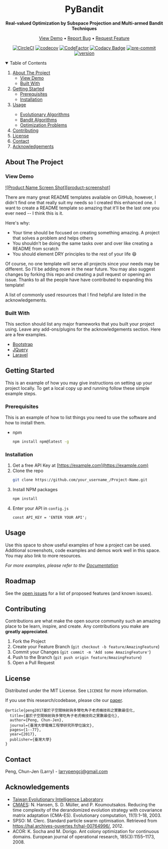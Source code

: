 <div align="center">

# PyBandit
**Real-valued Optimization by Subspace Projection and Multi-armed Bandit Techniques**


<p align="center">
  <a href="#view-demo">View Demo</a> •
  <a href="#contributing">Report Bug</a> •
  <a href="#contributing">Request Feature</a> 
</p>

[![CircleCI](https://circleci.com/gh/Cinnamon/lib-ocr.svg?style=shield&circle-token=3dd2ed5c6aa658dda2b962f9872598a4061b9168)](https://app.circleci.com/pipelines/github/Cinnamon/lib-ocr/)
[![codecov](https://codecov.io/gh/Cinnamon/lib-table/branch/master/graph/badge.svg?token=KN45YUU644)](https://codecov.io/gh/Cinnamon/lib-table)
[![CodeFactor](https://www.codefactor.io/repository/github/cinnamon/lib-table/badge?s=6536d686d2c75baafdc7322c3dc7439c7b7ea65c)](https://www.codefactor.io/repository/github/cinnamon/lib-table)
[![Codacy Badge](https://app.codacy.com/project/badge/Grade/75a23726fbfd4ea4bece57e257e521e5)](https://www.codacy.com?utm_source=github.com&amp;utm_medium=referral&amp;utm_content=Cinnamon/lib-table&amp;utm_campaign=Badge_Grade)
[![pre-commit](https://img.shields.io/badge/pre--commit-enabled-brightgreen?logo=pre-commit&logoColor=white)](https://github.com/pre-commit/pre-commit)
[![version](https://img.shields.io/badge/version-v0.1.0-green)](https://github.com/chunjenpeng/pyBandit/tree/master/README.md)

</div>

<!-- TABLE OF CONTENTS -->
<details open="open">
  <summary>Table of Contents</summary>
  <ol>
    <li>
      <a href="#about-the-project">About The Project</a>
      <ul>
        <li><a href="#view-demo">View Demo</a></li>
        <li><a href="#built-with">Built With</a></li>
      </ul>
    </li>
    <li>
      <a href="#getting-started">Getting Started</a>
      <ul>
        <li><a href="#prerequisites">Prerequisites</a></li>
        <li><a href="#installation">Installation</a></li>
      </ul>
    </li>
    <li><a href="#usage">Usage</a></li>
      <ul>
        <li><a href="#evolutionary-algorithms">Evolutionary Algorithms</a></li>
        <li><a href="#bandit-algorithms">Bandit Algorithms</a></li>
        <li><a href="#optimization-problems">Optimization Problems</a></li>
      </ul>
    <li><a href="#contributing">Contributing</a></li>
    <li><a href="#license">License</a></li>
    <li><a href="#contact">Contact</a></li>
    <li><a href="#acknowledgements">Acknowledgements</a></li>
  </ol>
</details>



<!-- ABOUT THE PROJECT -->
## About The Project

### View Demo

[![Product Name Screen Shot][product-screenshot]](https://example.com)

There are many great README templates available on GitHub, however, I didn't find one that really suit my needs so I created this enhanced one. I want to create a README template so amazing that it'll be the last one you ever need -- I think this is it.

Here's why:
* Your time should be focused on creating something amazing. A project that solves a problem and helps others
* You shouldn't be doing the same tasks over and over like creating a README from scratch
* You should element DRY principles to the rest of your life :smile:

Of course, no one template will serve all projects since your needs may be different. So I'll be adding more in the near future. You may also suggest changes by forking this repo and creating a pull request or opening an issue. Thanks to all the people have have contributed to expanding this template!

A list of commonly used resources that I find helpful are listed in the acknowledgements.

### Built With

This section should list any major frameworks that you built your project using. Leave any add-ons/plugins for the acknowledgements section. Here are a few examples.
* [Bootstrap](https://getbootstrap.com)
* [JQuery](https://jquery.com)
* [Laravel](https://laravel.com)



<!-- GETTING STARTED -->
## Getting Started

This is an example of how you may give instructions on setting up your project locally.
To get a local copy up and running follow these simple example steps.

### Prerequisites

This is an example of how to list things you need to use the software and how to install them.
* npm
  ```sh
  npm install npm@latest -g
  ```

### Installation

1. Get a free API Key at [https://example.com](https://example.com)
2. Clone the repo
   ```sh
   git clone https://github.com/your_username_/Project-Name.git
   ```
3. Install NPM packages
   ```sh
   npm install
   ```
4. Enter your API in `config.js`
   ```JS
   const API_KEY = 'ENTER YOUR API';
   ```



<!-- USAGE EXAMPLES -->
## Usage

Use this space to show useful examples of how a project can be used. Additional screenshots, code examples and demos work well in this space. You may also link to more resources.

_For more examples, please refer to the [Documentation](https://example.com)_



<!-- ROADMAP -->
## Roadmap

See the [open issues](https://github.com/othneildrew/Best-README-Template/issues) for a list of proposed features (and known issues).



<!-- CONTRIBUTING -->
## Contributing

Contributions are what make the open source community such an amazing place to be learn, inspire, and create. Any contributions you make are **greatly appreciated**.

1. Fork the Project
2. Create your Feature Branch (`git checkout -b feature/AmazingFeature`)
3. Commit your Changes (`git commit -m 'Add some AmazingFeature'`)
4. Push to the Branch (`git push origin feature/AmazingFeature`)
5. Open a Pull Request



<!-- LICENSE -->
## License

Distributed under the MIT License. See `LICENSE` for more information.

If you use this research/codebase, please cite our [paper](https://www.airitilibrary.com/Publication/alDetailedMesh?docid=U0001-3107201705294100).
```
@article{peng2017基於子空間映射與多臂吃角子老虎機技術之實數最佳化,
  title={基於子空間映射與多臂吃角子老虎機技術之實數最佳化},
  author={Peng, Chun-Jen},
  journal={臺灣大學電機工程學研究所學位論文},
  pages={1--77},
  year={2017},
  publisher={臺灣大學}
}
```


<!-- CONTACT -->
## Contact

Peng, Chun-Jen (Larry) - larrypengcj@gmail.com


<!-- ACKNOWLEDGEMENTS -->
## Acknowledgements
* [Taiwan Evolutionary Intelligence Laboratory](https://teilab.ee.ntu.edu.tw/#/home)
* [CMAES](https://github.com/CMA-ES/pycma): N. Hansen, S. D. Müller, and P. Koumoutsakos. Reducing the time complexity of the derandomized evolution strategy with covariance matrix adaptation (CMA-ES). Evolutionary computation, 11(1):1–18, 2003.
* SPSO: M. Clerc. Standard particle swarm optimisation. Retrieved from https://hal.archives-ouvertes.fr/hal-00764996/, 2012. 
* ACOR: K. Socha and M. Dorigo. Ant colony optimization for continuous domains. European journal of operational research, 185(3):1155–1173, 2008.


